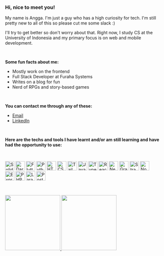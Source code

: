 <h3>Hi, nice to meet you!</h3>

<p>My name is Angga. I'm just a guy who has a high curiosity for tech. I'm still pretty new to all of this so please cut me some slack :)</p>
<p>I'll try to get better so don't worry about that. Right now, I study CS at the University of Indonesia and my primary focus is on web and mobile development.</p>

<br>

<p><strong>Some fun facts about me:</strong></p>

<ul>
  <li>Mostly work on the frontend</li>
  <li>Full Stack Developer at Furaha Systems</li>
  <li>Writes on a blog for fun</li>
  <li>Nerd of RPGs and story-based games</li>
</ul>

<br>

<p><strong>You can contact me through any of these:</strong></p>

<ul>
  <li><a href="mailto:nayyara.airlangga@gmail.com">Email</a></li>
  <li><a href="https://www.linkedin.com/in/nayyara-airlangga-raharjo">LinkedIn</a></li>
</ul>

<br>

<p><strong>Here are the techs and tools I have learnt and/or am still learning and have had the opportunity to use:</strong></p>

<br>

<p>
<img height="30px" alt="Solidity" src="https://img.shields.io/badge/-Solidity-c7c7c7?style=flat-square&logo=solidity&logoColor=363636" />
<img height="30px" alt="Dart" src="https://img.shields.io/badge/-Dart-blue?style=flat-square&logo=dart&logoColor=42D1F5" />
<img height="30px" alt="Flutter" src="https://img.shields.io/badge/-Flutter-blue?style=flat-square&logo=flutter&logoColor=42D1F5" />
<img height="30px" alt="Python" src="https://img.shields.io/badge/-Python-blue?style=flat-square&logo=python&logoColor=FFE873" />
<img height="30px" alt="HTML5" src="https://img.shields.io/badge/-HTML5-E34F26?style=flat-square&logo=html5&logoColor=white" />
<img height="30px" alt="CSS3" src="https://img.shields.io/badge/-CSS3-1572B6?style=flat-square&logo=css3" />
<img height="30px" alt="TailwindCSS" src="https://img.shields.io/badge/-TailwindCSS-white?style=flat-square&logo=tailwindcss" />
<img height="30px" alt="JavaScript" src="https://img.shields.io/badge/-JavaScript-black?style=flat-square&logo=javascript" />
<img height="30px" alt="TypeScript" src="https://img.shields.io/badge/-TypeScript-007ACC?style=flat-square&logo=typescript&logoColor=white" />
<img height="30px" alt="React.js" src="https://img.shields.io/badge/-React-black?style=flat-square&logo=react" />
<img height="30px" alt="Next.js" src="https://img.shields.io/badge/-Next-black?style=flat-square&logo=nextdotjs" />
<img height="30px" alt="GraphQL" src="https://img.shields.io/badge/-GraphQL-white?style=flat-square&logo=graphql&logoColor=E10098" />
<img height="30px" alt="Strapi" src="https://img.shields.io/badge/-Strapi-2F2E8B?style=flat-square&logo=strapi&logoColor=8F68DE" />
<img height="30px" alt="Node.js" src="https://img.shields.io/badge/-Node-339933?style=flat-square&logo=Node.js&logoColor=white" />
<img height="30px" alt="Express.js" src="https://img.shields.io/badge/-Express-339933?style=flat-square&logo=express&logoColor=white" />
<img height="30px" alt="PHP" src="https://img.shields.io/badge/-PHP-black?style=flat-square&logo=php&logoColor=777BB4" />
<img height="30px" alt="Laravel" src="https://img.shields.io/badge/-Laravel-1f2937?style=flat-square&logo=laravel&logoColor=FF2D20" />
<img height="30px" alt="PostgreSQL" src="https://img.shields.io/badge/-PostgreSQL-4169E1?style=flat-square&logo=postgresql&logoColor=white" />
</p>
<br />

<p>
<a href="https://github.com/nayyara-airlangga">
<img height="180em" src="https://github-readme-stats.vercel.app/api?username=nayyara-airlangga&count_private=true&theme=github_dark" />
<img height="180em" src="https://github-readme-stats.vercel.app/api/top-langs/?username=nayyara-airlangga&theme=github_dark&layout=compact" />
</a>
</p>
